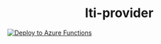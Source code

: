 <h1 align="center">lti-provider</h1>

[![Deploy to Azure Functions](https://github.com/landris006/lti-provider/actions/workflows/main_lti-linux.yml/badge.svg)](https://github.com/landris006/lti-provider/actions/workflows/main_lti-linux.yml)

